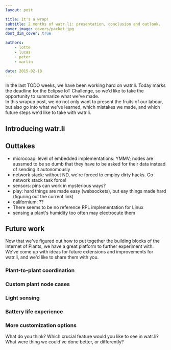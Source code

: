```yaml
---
layout: post

title: It's a wrap!
subtitle: 2 months of watr.li: presentation, conclusion and outlook.
cover_image: covers/packet.jpg
dont_dim_cover: true

authors:
    - lotte
    - lucas
    - peter
    - martin

date: 2015-02-18
---
```


In the last TODO weeks, we have been working hard on watr.li. Today marks the deadline for the Eclipse IoT Challenge, so we'd like to take the opportunity to summarize what we've made.  
In this wrapup post, we do not only want to present the fruits of our labour, but also go into what we've learned, which mistakes we made, and which future steps we'd like to take with watr.li.

## Introducing watr.li

<!-- EMBED VIDEO HERE -->

## Outtakes

<!-- Where we fucked up, what we could've done better, what we underestimated... -->
- microcoap: level of embedded implementations: YMMV; nodes are aussmed to be so dumb that they have to be asked for their data instead of sending it autonomously
- network stack: without ND, we're forced to employ dirty hacks. Go network stack task force!
- sensors: pins can work in mysterious ways?
- play: hard things are made easy (websockets), but eay things made hard (figuring out the current link)
- californium: ??
- There seems to be no reference RPL implementation for Linux 
- sensing a plant's humidity too often may electrocute them

## Future work
Now that we've figured out how to put together the building blocks of the Internet of Plants, we have a great platform to further experiment with. We've come up with ideas for future extensions and improvements for watr.li, and we'd like to share them with you.

### Plant-to-plant coordination

### Custom plant node cases

### Light sensing

### Battery life experience

### More customization options


What do you think? Which crucial feature would you like to see in watr.li? What were thing we could've done better, or differently?
